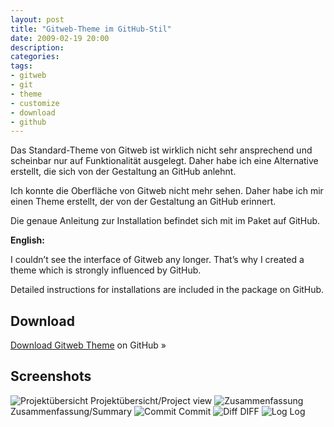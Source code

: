```yaml
---
layout: post
title: "Gitweb-Theme im GitHub-Stil"
date: 2009-02-19 20:00
description:
categories:
tags:
- gitweb
- git
- theme
- customize
- download
- github
---
```


Das Standard-Theme von Gitweb ist wirklich nicht sehr ansprechend und scheinbar nur auf Funktionalität ausgelegt. Daher habe ich eine Alternative erstellt, die sich von der Gestaltung an GitHub anlehnt.

Ich konnte die Oberfläche von Gitweb nicht mehr sehen. Daher habe ich mir einen Theme erstellt, der von der Gestaltung an GitHub erinnert.

Die genaue Anleitung zur Installation befindet sich mit im Paket auf GitHub.

**English:**

I couldn’t see the interface of Gitweb any longer. That’s why I created a theme which is strongly influenced by GitHub.

Detailed instructions for installations are included in the package on GitHub.

## Download

<div class="download">
    <p><a href="https://github.com/kogakure/gitweb-theme/">Download Gitweb Theme</a> on GitHub »</p>
</div>

## Screenshots

<img src="{{ site.images_dir }}gitweb-theme-1.png" alt="Projektübersicht" />
Projektübersicht/Project view

<img src="{{ site.images_dir }}gitweb-theme-2.png" alt="Zusammenfassung" />
Zusammenfassung/Summary

<img src="{{ site.images_dir }}gitweb-theme-3.png" alt="Commit" />
Commit

<img src="{{ site.images_dir }}gitweb-theme-4.png" alt="Diff" />
DIFF

<img src="{{ site.images_dir }}gitweb-theme-5.png" alt="Log" />
Log
